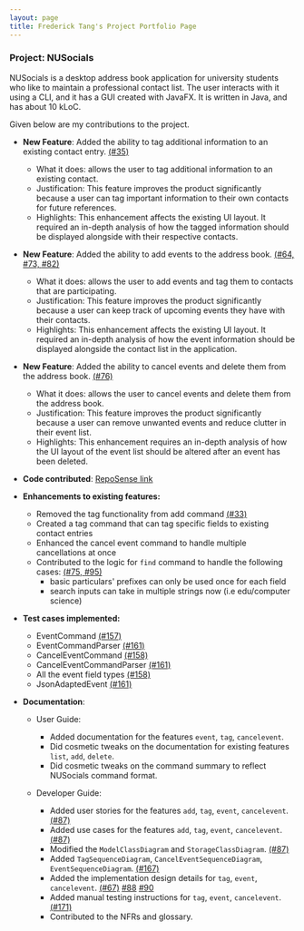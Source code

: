 ```yaml
---
layout: page
title: Frederick Tang's Project Portfolio Page
---
```


### Project: NUSocials

NUSocials is a desktop address book application for university students who like to maintain a professional contact list. The user interacts with it using a CLI, and it has a GUI created with JavaFX. It is written in Java, and has about 10 kLoC.

Given below are my contributions to the project.

* **New Feature**: Added the ability to tag additional information to an existing contact entry. [(#35)](https://github.com/AY2122S2-CS2103T-W11-1/tp/pull/35)
    * What it does: allows the user to tag additional information to an existing contact.
    * Justification: This feature improves the product significantly because a user can tag important information to their own contacts for future references.
    * Highlights: This enhancement affects the existing UI layout. It required an in-depth analysis of how the tagged information should be displayed alongside with their respective contacts.

* **New Feature**: Added the ability to add events to the address book. [(#64, ](https://github.com/AY2122S2-CS2103T-W11-1/tp/pull/64) [#73, ](https://github.com/AY2122S2-CS2103T-W11-1/tp/pull/73) [#82)](https://github.com/AY2122S2-CS2103T-W11-1/tp/pull/82)
    * What it does: allows the user to add events and tag them to contacts that are participating.
    * Justification: This feature improves the product significantly because a user can keep track of upcoming events they have with their contacts.
    * Highlights: This enhancement affects the existing UI layout. It required an in-depth analysis of how the event information should be displayed alongside the contact list in the application.

* **New Feature**: Added the ability to cancel events and delete them from the address book. [(#76)](https://github.com/AY2122S2-CS2103T-W11-1/tp/pull/76)
    * What it does: allows the user to cancel events and delete them from the address book.
    * Justification: This feature improves the product significantly because a user can remove unwanted events and reduce clutter in their event list.
    * Highlights: This enhancement requires an in-depth analysis of how the UI layout of the event list should be altered after an event has been deleted.

* **Code contributed**: [RepoSense link](https://nus-cs2103-ay2122s2.github.io/tp-dashboard/?search=fredtwt&sort=groupTitle&sortWithin=title&timeframe=commit&mergegroup=&groupSelect=groupByRepos&breakdown=true&checkedFileTypes=docs~functional-code~test-code~other&since=2022-02-18&tabOpen=true&tabType=authorship&tabAuthor=fredtwt&tabRepo=AY2122S2-CS2103T-W11-1%2Ftp%5Bmaster%5D&authorshipIsMergeGroup=false&authorshipFileTypes=docs~functional-code~test-code&authorshipIsBinaryFileTypeChecked=false)

* **Enhancements to existing features:**
  * Removed the tag functionality from add command [(#33)](https://github.com/AY2122S2-CS2103T-W11-1/tp/pull/33)
  * Created a tag command that can tag specific fields to existing contact entries
  * Enhanced the cancel event command to handle multiple cancellations at once
  * Contributed to the logic for `find` command to handle the following cases: [(#75, ](https://github.com/AY2122S2-CS2103T-W11-1/tp/pull/75) [#95)](https://github.com/AY2122S2-CS2103T-W11-1/tp/pull/95)
    * basic particulars' prefixes can only be used once for each field
    * search inputs can take in multiple strings now  (i.e edu/computer science)

* **Test cases implemented:**
  * EventCommand [(#157)](https://github.com/AY2122S2-CS2103T-W11-1/tp/pull/157)
  * EventCommandParser [(#161)](https://github.com/AY2122S2-CS2103T-W11-1/tp/pull/161)
  * CancelEventCommand [(#158)](https://github.com/AY2122S2-CS2103T-W11-1/tp/pull/158)
  * CancelEventCommandParser [(#161)](https://github.com/AY2122S2-CS2103T-W11-1/tp/pull/161)
  * All the event field types [(#158)](https://github.com/AY2122S2-CS2103T-W11-1/tp/pull/158)
  * JsonAdaptedEvent [(#161)](https://github.com/AY2122S2-CS2103T-W11-1/tp/pull/161)

* **Documentation**:
    * User Guide:
        * Added documentation for the features `event`, `tag`, `cancelevent`.
        * Did cosmetic tweaks on the documentation for existing features `list`, `add`, `delete`.
        * Did cosmetic tweaks on the command summary to reflect NUSocials command format.

    * Developer Guide:
      * Added user stories for the features `add`, `tag`, `event`, `cancelevent`. [(#87)](https://github.com/AY2122S2-CS2103T-W11-1/tp/pull/87)
      * Added use cases for the features `add`, `tag`, `event`, `cancelevent`. [(#87)](https://github.com/AY2122S2-CS2103T-W11-1/tp/pull/87)
      * Modified the `ModelClassDiagram` and `StorageClassDiagram`. [(#87)](https://github.com/AY2122S2-CS2103T-W11-1/tp/pull/87)
      * Added `TagSequenceDiagram`, `CancelEventSequenceDiagram`, `EventSequenceDiagram`. [(#167)](https://github.com/AY2122S2-CS2103T-W11-1/tp/pull/167)
      * Added the implementation design details for `tag`, `event`, `cancelevent`. [(#67)](https://github.com/AY2122S2-CS2103T-W11-1/tp/pull/67) [#88](https://github.com/AY2122S2-CS2103T-W11-1/tp/pull/88) [#90](https://github.com/AY2122S2-CS2103T-W11-1/tp/pull/90)
      * Added manual testing instructions for `tag`, `event`, `cancelevent`. [(#171)](https://github.com/AY2122S2-CS2103T-W11-1/tp/pull/171)
      * Contributed to the NFRs and glossary.
